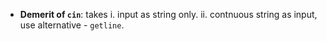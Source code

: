 * **Demerit of ```cin```**:
  takes 
  i. input as string only.
  ii. contnuous string as input, use alternative - ```getline```.
  
  
  
  
